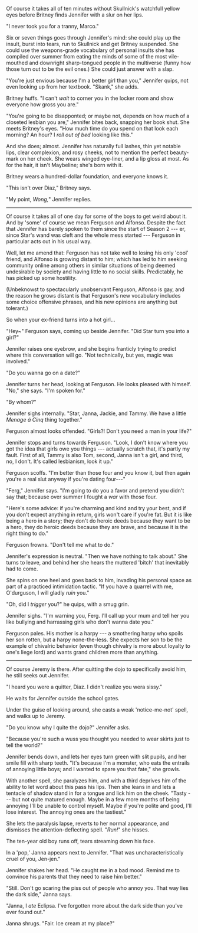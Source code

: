 Of course it takes all of ten minutes without Skullnick's watchfull yellow eyes before
Britney finds Jennifer with a slur on her lips.

"I never took you for a tranny, Marco."

Six or seven things goes through Jennifer's mind: she could play up the insult, burst into tears,
run to Skullnick and get Britney suspended. She could use the weapons-grade vocabulary of personal
insults she has compiled over summer from eating the minds of some of the most vile-mouthed and
downright sharp-tongued people in the multiverse (funny how those turn out to be the evil ones.)
She could just answer with a slap.

"You're just envious because I'm a better girl than you," Jennifer quips, not even looking
up from her textbook. "Skank," she adds.

Britney huffs.
"I can't _wait_ to corner you in the locker room and show everyone
how gross you are."

"You're going to be disapponted; or maybe not, depends on how much of a closeted lesbian you are,"
Jennifer bites back, snapping her book shut. She meets Britney's eyes.
"How much time do you spend on that look each morning? An hour? I _roll out of bed_ looking like this."

And she does; almost. Jennifer has naturally full lashes, thin yet notable lips, clear complexion,
and rosy cheeks, not to mention the perfect beauty-mark on her cheek. She wears winged eye-liner, and
a lip gloss at most. As for the hair, it isn't Maybeline; she's born with it.

Britney wears a hundred-dollar foundation, and everyone knows it.

"This isn't over Diaz," Britney says.

"My point, _Wong,_" Jennifer replies.

----

Of course it takes all of one day for some of the boys to get weird about it. And by 'some'
of course we mean Ferguson and Alfonso. Despite the fact that Jennifer has barely spoken to them
since the start of Season 2 --- er, since Star's wand was cleft and the whole mess started ---
Ferguson in particular acts out in his usual way.

Well, let me amend that: Ferguson has not take well to losing his only 'cool' friend, and
Alfonso is growing distant to him; which has led to him seeking community online among others
in similar situations of being deemed undesirable by society and having little to no social
skills. Predictably, he has picked up some hostility.

(Unbeknowst to spectacularly unobservant Ferguson, Alfonso is gay, and the reason he grows
distant is that Ferguson's new vocabulary includes some choice offensive phrases, and his new
opinions are anything but tolerant.)

So when your ex-friend turns into a hot girl...

"Hey\~" Ferguson says, coming up beside Jennifer. "Did Star turn you into a girl?"

Jennifer raises one eyebrow, and she begins franticly trying to predict where this conversation
will go. "Not technically, but yes, magic was involved."

"Do you wanna go on a date?"

Jennifer turns her head, looking at Ferguson. He looks pleased with himself. "No," she says.
"I'm spoken for."

"By whom?"

Jennifer sighs internally. "Star, Janna, Jackie, and Tammy. We have a little _Menage á Cinq_ thing
together."

Ferguson almost looks offended. "Girls?! Don't you need a man in your life?"

Jennifer stops and turns towards Ferguson. "Look, I don't know where you got the idea
that girls owe you things --- actually scratch that, it's partly my fault. First of all,
Tammy is also Tom, second, Janna isn't a girl, and third, no, I don't. It's called lesbianism,
look it up."

Ferguson scoffs. "I'm better than those four and you know it, but then again
you're a real slut anyway if you're dating four---"

"Ferg," Jennifer says. "I'm going to do you a favor and pretend you didn't say that; because
over summer I fought a _war_ with those four.

"Here's some advice: if you're charming and kind and try your best, and if you don't
expect anything in return, girls won't care if you're fat. But it is like being a hero in
a story; they don't do heroic deeds because they want to be a hero, they do heroic deeds
because they are brave, and because it is the right thing to do."

Ferguson frowns. "Don't tell me what to do."

Jennifer's expression is neutral. "Then we have nothing to talk about." She turns to leave, and
behind her she hears the muttered 'bitch' that inevitably had to come. 

She spins on one heel and goes back to him, invading his personal space as part of a
practiced intimidation tactic. "If you have a quarrel with me, O'durguson, I will gladly _ruin_ you."

"Oh, did I _trigger_ you?" he quips, with a smug grin.

Jennifer sighs. "I'm warning you, Ferg. I'll call up your mum and tell her
you like bullying and harrassing girls who don't wanna date you."

Ferguson pales. His mother is a harpy --- a smothering harpy who spoils her son rotten, but
a harpy none-the-less. She expects her son to be the example of chivalric behavior (even though
chivalry is more about loyalty to one's liege lord) and wants grand children more than anything.

----

Of course Jeremy is there. After quitting the dojo to specifically avoid him, he still seeks
out Jennifer.

"I heard you were a quitter, Diaz. I didn't realize you wera sissy."

He waits for Jennifer outside the school gates.

Under the guise of looking around, she casts a weak 'notice-me-not' spell, and walks up to Jeremy.

"Do you know why I quite the dojo?" Jennifer asks.

"Because you're such a wuss you thought you needed to wear skirts just to tell the world?"

Jennifer bends down, and lets her eyes turn green with slit pupils, and her smile fill with sharp teeth.
"It's because I'm a monster, who eats the entrails of annoying little boys; and I wanted to
spare you that fate," she growls.

With another spell, she paralyzes him, and with a third deprives him of the ability to let word about this
pass his lips. Then she leans in and lets a tentacle of shadow stand in for a tongue and lick him on the
cheek. "Tasty --- but not quite matured enough. Maybe in a few more months of being annoying I'll be unable
to control myself. Maybe if you're polite and good, I'll lose interest. The annoying ones are the tastiest."

She lets the paralysis lapse, reverts to her normal appearance, and dismisses the attention-deflecting
spell. "_Run!_" she hisses.

The ten-year old boy runs off, tears streaming down his face.

In a 'pop,' Janna appears next to Jennifer. "That was uncharacteristically cruel of you, Jen-jen."

Jennifer shakes her head. "He caught me in a bad mood. Remind me to convince his parents that they need
to raise him better."

"Still. Don't go scaring the piss out of people who annoy you. That way lies the dark side," Janna says.

"Janna, I _ate_ Eclipsa. I've forgotten more about the dark side than you've ever found out."

Janna shrugs. "Fair. Ice cream at my place?"
